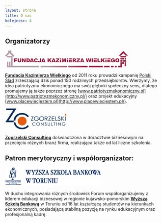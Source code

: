 ```yaml
---
layout: strona
title: O nas
kolejnosc: 4
---
```


## Organizatorzy ##

[![Fundacja Kazimierza Wielkiego - logo](/img/fundacja-kazimierza-wielkiego.png)](http://fundacjakazimierzawielkiego.org/)

[**Fundacja Kazimierza Wielkiego**](http://fundacjakazimierzawielkiego.org/) od 2011 roku prowadzi kampanię [Polski Ślad](http://polskislad.pl/) zrzeszającą dziś ponad 150 rodzimych przedsiębiorstw. Wierzymy, że idea patriotyzmu ekonomicznego ma swój głęboki społeczny sens, dlatego promujemy ją także poprzez stronę [www.patriotyzmekonomiczny.pl](http://www.patriotyzmekonomiczny.pl/) oraz projekt edukacyjny [www.placewiecjestem.pl](http://www.placewiecjestem.pl/).

[![Zgorzelski Consulting - logo](/img/zgorzelski-consulting.png)](http://www.zgorzelski-consulting.pl/)

[**Zgorzelski Consulting**](http://www.zgorzelski-consulting.pl/) doświadczona w doradztwie biznesowym na przecięciu różnych branż firma, realizująca także od lat liczne szkolenia.

## Patron merytoryczny i współorganizator: ##

[![Wyższa Szkoła Bankowa - logo](/img/wyzsza-szkola-bankowa.png)](http://www.wsb.pl/torun/)

W duchu integrowania różnych środowisk Forum współorganizujemy z liderem edukacji biznesowej w regionie kujawsko-pomorskim [**Wyższą Szkołą Bankową**](http://www.wsb.pl/torun/) w Toruniu od 16 lat kształcącą studentów na kierunkach ekonomicznych, posiadającą stabilną pozycję na rynku edukacyjnym oraz profesjonalną kadrę.